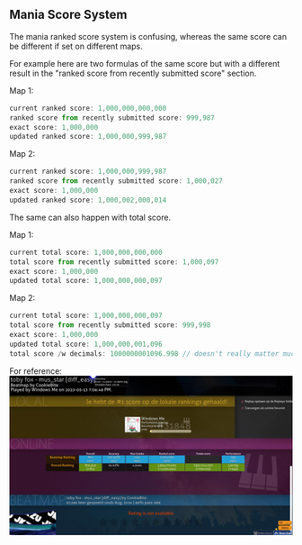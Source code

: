 ## Mania Score System

The mania ranked score system is confusing, whereas the same score can be different if set on different maps.

For example here are two formulas of the same score but with a different result in the "ranked score from recently submitted score" section.

Map 1:
```typescript
current ranked score: 1,000,000,000,000
ranked score from recently submitted score: 999,987
exact score: 1,000,000
updated ranked score: 1,000,000,999,987
``` 
Map 2:
```typescript
current ranked score: 1,000,000,999,987
ranked score from recently submitted score: 1,000,027
exact score: 1,000,000
updated ranked score: 1,000,002,000,014
``` 
The same can also happen with total score.

Map 1:
```typescript
current total score: 1,000,000,000,000
total score from recently submitted score: 1,000,097
exact score: 1,000,000
updated total score: 1,000,000,000,097
``` 
Map 2:
```typescript
current total score: 1,000,000,000,097
total score from recently submitted score: 999,998
exact score: 1,000,000
updated total score: 1,000,000,001,096
total score /w decimals: 1000000001096.998 // doesn't really matter much
``` 
For reference: ![Alt text](screenshot187.jpg)